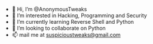 - 👋 Hi, I’m @AnonymousTweaks
- 👀 I’m interested in Hacking, Programming and Security
- 🌱 I’m currently learning Reverse Shell and Python
- 💞️ I’m looking to collaborate on Python
- 📫 mail me at suspicioustweaks@gmail.com
